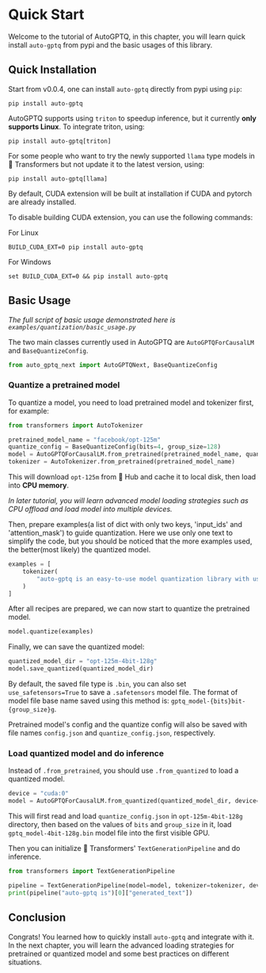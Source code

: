 # Quick Start

Welcome to the tutorial of AutoGPTQ, in this chapter, you will learn quick install `auto-gptq` from pypi and the basic usages of this library.

## Quick Installation

Start from v0.0.4, one can install `auto-gptq` directly from pypi using `pip`:
```shell
pip install auto-gptq
```

AutoGPTQ supports using `triton` to speedup inference, but it currently **only supports Linux**. To integrate triton, using:
```shell
pip install auto-gptq[triton]
```

For some people who want to try the newly supported `llama` type models in 🤗 Transformers but not update it to the latest version, using:
```shell
pip install auto-gptq[llama]
```

By default, CUDA extension will be built at installation if CUDA and pytorch are already installed.

To disable building CUDA extension, you can use the following commands:

For Linux
```shell
BUILD_CUDA_EXT=0 pip install auto-gptq
```
For Windows
```shell
set BUILD_CUDA_EXT=0 && pip install auto-gptq
```

## Basic Usage
*The full script of basic usage demonstrated here is `examples/quantization/basic_usage.py`*

The two main classes currently used in AutoGPTQ are `AutoGPTQForCausalLM` and `BaseQuantizeConfig`.

```python
from auto_gptq_next import AutoGPTQNext, BaseQuantizeConfig
```
### Quantize a pretrained model
To quantize a model, you need to load pretrained model and tokenizer first, for example:
```python
from transformers import AutoTokenizer

pretrained_model_name = "facebook/opt-125m"
quantize_config = BaseQuantizeConfig(bits=4, group_size=128)
model = AutoGPTQForCausalLM.from_pretrained(pretrained_model_name, quantize_config)
tokenizer = AutoTokenizer.from_pretrained(pretrained_model_name)
```
This will download `opt-125m` from 🤗 Hub and cache it to local disk, then load into **CPU memory**.

*In later tutorial, you will learn advanced model loading strategies such as CPU offload and load model into multiple devices.*

Then, prepare examples(a list of dict with only two keys, 'input_ids' and 'attention_mask') to guide quantization. Here we use only one text to simplify the code, but you should be noticed that the more examples used, the better(most likely) the quantized model.
```python
examples = [
    tokenizer(
        "auto-gptq is an easy-to-use model quantization library with user-friendly apis, based on GPTQ algorithm."
    )
]
```
After all recipes are prepared, we can now start to quantize the pretrained model.
```python
model.quantize(examples)
```
Finally, we can save the quantized model:
```python
quantized_model_dir = "opt-125m-4bit-128g"
model.save_quantized(quantized_model_dir)
```
By default, the saved file type is `.bin`, you can also set `use_safetensors=True` to save a `.safetensors` model file. The format of model file base name saved using this method is: `gptq_model-{bits}bit-{group_size}g`.

Pretrained model's config and the quantize config will also be saved with file names `config.json` and `quantize_config.json`, respectively.

### Load quantized model and do inference 
Instead of `.from_pretrained`, you should use `.from_quantized` to load a quantized model.
```python
device = "cuda:0"
model = AutoGPTQForCausalLM.from_quantized(quantized_model_dir, device=device)
```
This will first read and load `quantize_config.json` in `opt-125m-4bit-128g` directory, then based on the values of `bits` and `group_size` in it, load `gptq_model-4bit-128g.bin` model file into the first visible GPU.

Then you can initialize 🤗 Transformers' `TextGenerationPipeline` and do inference.
```python
from transformers import TextGenerationPipeline

pipeline = TextGenerationPipeline(model=model, tokenizer=tokenizer, device=device)
print(pipeline("auto-gptq is")[0]["generated_text"])
```

## Conclusion
Congrats! You learned how to quickly install `auto-gptq` and integrate with it. In the next chapter, you will learn the advanced loading strategies for pretrained or quantized model and some best practices on different situations.